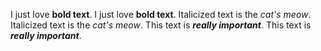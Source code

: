 I just love **bold text**.
I just love __bold text__.
Italicized text is the *cat's meow*.
Italicized text is the _cat's meow_.
This text is ***really important***.
This text is ___really important___.
